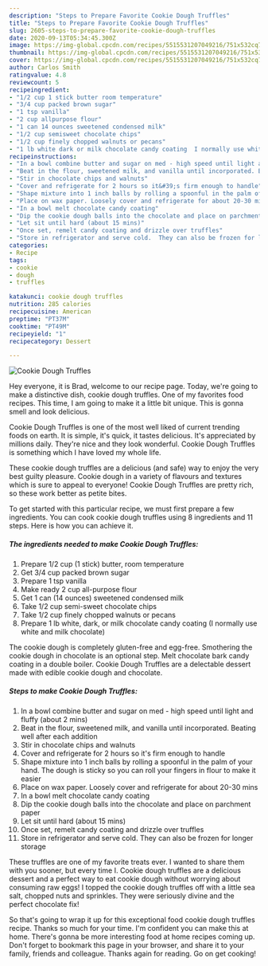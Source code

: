 ```yaml
---
description: "Steps to Prepare Favorite Cookie Dough Truffles"
title: "Steps to Prepare Favorite Cookie Dough Truffles"
slug: 2605-steps-to-prepare-favorite-cookie-dough-truffles
date: 2020-09-13T05:34:45.300Z
image: https://img-global.cpcdn.com/recipes/5515531207049216/751x532cq70/cookie-dough-truffles-recipe-main-photo.jpg
thumbnail: https://img-global.cpcdn.com/recipes/5515531207049216/751x532cq70/cookie-dough-truffles-recipe-main-photo.jpg
cover: https://img-global.cpcdn.com/recipes/5515531207049216/751x532cq70/cookie-dough-truffles-recipe-main-photo.jpg
author: Carlos Smith
ratingvalue: 4.8
reviewcount: 5
recipeingredient:
- "1/2 cup 1 stick butter room temperature"
- "3/4 cup packed brown sugar"
- "1 tsp vanilla"
- "2 cup allpurpose flour"
- "1 can 14 ounces sweetened condensed milk"
- "1/2 cup semisweet chocolate chips"
- "1/2 cup finely chopped walnuts or pecans"
- "1 lb white dark or milk chocolate candy coating  I normally use white and milk chocolate"
recipeinstructions:
- "In a bowl combine butter and sugar on med - high speed until light and fluffy  (about 2 mins)"
- "Beat in the flour, sweetened milk, and vanilla until incorporated. Beating well after each addition"
- "Stir in chocolate chips and walnuts"
- "Cover and refrigerate for 2 hours so it&#39;s firm enough to handle"
- "Shape mixture into 1 inch balls by rolling a spoonful in the palm of your hand.  The dough is sticky so you can roll your fingers in flour to make it easier"
- "Place on wax paper. Loosely cover and refrigerate for about 20-30 mins"
- "In a bowl melt chocolate candy coating"
- "Dip the cookie dough balls into the chocolate and place on parchment paper"
- "Let sit until hard (about 15 mins)"
- "Once set, remelt candy coating and drizzle over truffles"
- "Store in refrigerator and serve cold.  They can also be frozen for longer storage"
categories:
- Recipe
tags:
- cookie
- dough
- truffles

katakunci: cookie dough truffles 
nutrition: 285 calories
recipecuisine: American
preptime: "PT37M"
cooktime: "PT49M"
recipeyield: "1"
recipecategory: Dessert

---
```



![Cookie Dough Truffles](https://img-global.cpcdn.com/recipes/5515531207049216/751x532cq70/cookie-dough-truffles-recipe-main-photo.jpg)

Hey everyone, it is Brad, welcome to our recipe page. Today, we're going to make a distinctive dish, cookie dough truffles. One of my favorites food recipes. This time, I am going to make it a little bit unique. This is gonna smell and look delicious.

Cookie Dough Truffles is one of the most well liked of current trending foods on earth. It is simple, it's quick, it tastes delicious. It's appreciated by millions daily. They're nice and they look wonderful. Cookie Dough Truffles is something which I have loved my whole life.

These cookie dough truffles are a delicious (and safe) way to enjoy the very best guilty pleasure. Cookie dough in a variety of flavours and textures which is sure to appeal to everyone! Cookie Dough Truffles are pretty rich, so these work better as petite bites.


To get started with this particular recipe, we must first prepare a few ingredients. You can cook cookie dough truffles using 8 ingredients and 11 steps. Here is how you can achieve it.

<!--inarticleads1-->

##### The ingredients needed to make Cookie Dough Truffles:

1. Prepare 1/2 cup (1 stick) butter, room temperature
1. Get 3/4 cup packed brown sugar
1. Prepare 1 tsp vanilla
1. Make ready 2 cup all-purpose flour
1. Get 1 can (14 ounces) sweetened condensed milk
1. Take 1/2 cup semi-sweet chocolate chips
1. Take 1/2 cup finely chopped walnuts or pecans
1. Prepare 1 lb white, dark, or milk chocolate candy coating  (I normally use white and milk chocolate)


The cookie dough is completely gluten-free and egg-free. Smothering the cookie dough in chocolate is an optional step. Melt chocolate bark candy coating in a double boiler. Cookie Dough Truffles are a delectable dessert made with edible cookie dough and chocolate. 

<!--inarticleads2-->

##### Steps to make Cookie Dough Truffles:

1. In a bowl combine butter and sugar on med - high speed until light and fluffy  (about 2 mins)
1. Beat in the flour, sweetened milk, and vanilla until incorporated. Beating well after each addition
1. Stir in chocolate chips and walnuts
1. Cover and refrigerate for 2 hours so it&#39;s firm enough to handle
1. Shape mixture into 1 inch balls by rolling a spoonful in the palm of your hand.  The dough is sticky so you can roll your fingers in flour to make it easier
1. Place on wax paper. Loosely cover and refrigerate for about 20-30 mins
1. In a bowl melt chocolate candy coating
1. Dip the cookie dough balls into the chocolate and place on parchment paper
1. Let sit until hard (about 15 mins)
1. Once set, remelt candy coating and drizzle over truffles
1. Store in refrigerator and serve cold.  They can also be frozen for longer storage


These truffles are one of my favorite treats ever. I wanted to share them with you sooner, but every time I. Cookie dough truffles are a delicious dessert and a perfect way to eat cookie dough without worrying about consuming raw eggs! I topped the cookie dough truffles off with a little sea salt, chopped nuts and sprinkles. They were seriously divine and the perfect chocolate fix! 

So that's going to wrap it up for this exceptional food cookie dough truffles recipe. Thanks so much for your time. I'm confident you can make this at home. There's gonna be more interesting food at home recipes coming up. Don't forget to bookmark this page in your browser, and share it to your family, friends and colleague. Thanks again for reading. Go on get cooking!
